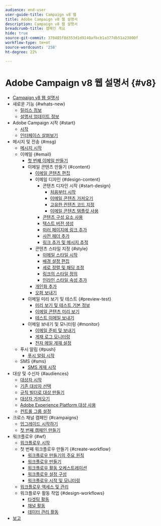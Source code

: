 ```yaml
---
audience: end-user
user-guide-title: Campaign v8 웹
title: Adobe Campaign v8 웹 설명서
description: Campaign v8 웹 설명서
breadcrumb-title: 캠페인 개요
hide: true
source-git-commit: 370485f8d353d1d9140afbcb1a377db51a23800f
workflow-type: tm+mt
source-wordcount: '258'
ht-degree: 22%

---
```



# Adobe Campaign v8 웹 설명서 {#v8}

+ [Campaign v8 웹 설명서](campaign-web-home.md)
+ 새로운 기능 {#whats-new}
   + [릴리스 정보](rn/release-notes.md)
   + [설명서 업데이트 정보](rn/documentation-updates.md)
+ Adobe Campaign 시작 {#start}
   + [시작](get-started/get-started.md)
   + [인터페이스 살펴보기](get-started/user-interface.md)
+ 메시지 및 전송 {#msg}
   + [메시지 시작](email/gs-messages.md)
   + 이메일 {#email}
      + [첫 번째 이메일 만들기](email/create-email.md)
      + 이메일 콘텐츠 만들기 {#content}
         + [이메일 콘텐츠 편집](content/edit-content.md)
         + 이메일 디자인 {#design-content}
            + 콘텐츠 디자인 시작 {#start-design}
               + [처음부터 시작 ](content/create-email-content.md)
               + [이메일 콘텐츠 가져오기](content/existing-content.md)
               + [고유한 컨텐츠 코드 지정](content/code-content.md)
               + [이메일 콘텐츠 템플릿 사용](content/email-templates.md)
            + [콘텐츠 구성 요소 사용](content/content-components.md)
            + [텍스트 버전 생성](content/text-version-email.md)
            + [미러 페이지에 링크 추가](content/mirror-page.md)
            + [사전 헤더 추가](content/preheader.md)
            + [링크 추가 및 메시지 추적](content/message-tracking.md)
         + 콘텐츠 스타일 지정 {#style}
            + [이메일 스타일 시작](content/get-started-email-style.md)
            + [배경 설정 편집](content/backgrounds.md)
            + [세로 정렬 및 패딩 조정](content/alignment-and-padding.md)
            + [링크의 스타일 정의](content/styling-links.md)
            + [인라인 스타일 속성 추가](content/inline-styling.md)
         + [개인화 추가](personalization/personalize.md)
         + [오퍼 보내기](content/offers.md)
      + 이메일 미리 보기 및 테스트 {#preview-test}
         + [미리 보기 및 테스트 기본 정보](preview-test/preview-test.md)
         + [이메일 콘텐츠 미리 보기](preview-test/preview-content.md)
         + [테스트 이메일 보내기](preview-test/proofs.md)
      + 이메일 보내기 및 모니터링 {#monitor}
         + [이메일 준비 및 보내기](monitor/prepare-send.md)
         + [게재 로그 모니터링](monitor/delivery-logs.md)
         + [전자 메일 게재 설정](advanced-settings/delivery-settings.md)
   + 푸시 알림 {#push}
      + [푸시 알림 시작](push/gs-push.md)
   + SMS {#sms}
      + [SMS 게재 시작](sms/gs-sms.md)
+ 대상 및 수신자 {#audiences}
   + [대상자 시작](audience/about-audiences.md)
   + [기존 대상자 선택](audience/add-audience.md)
   + [규칙 빌더로 대상 만들기](audience/segment-builder.md)
   + [대상자 가져오기](audience/import-audience.md)
   + [Adobe Experience Platform 대상 사용](audience/aep-audience.md)
   + [컨트롤 그룹 설정](audience/control-group.md)
+ 크로스 채널 캠페인 {#campaigns}
   + [업그레이드 시작하기](campaigns/gs-campaigns.md)
   + [첫 번째 캠페인 만들기](campaigns/create-campaigns.md)
+ 워크플로우 {#wf}
   + [워크플로우 시작](workflows/gs-workflows.md)
   + 첫 번째 워크플로우 만들기 {#create-workflow}
      + [워크플로우 만들기의 주요 원칙](workflows/gs-workflow-creation.md)
      + [워크플로우 만들기](workflows/create-workflow.md)
      + [워크플로우 활동 오케스트레이션](workflows/build-workflow.md)
      + [워크플로우 설정 구성](workflows/workflow-settings.md)
      + [워크플로우 시작 및 모니터링](workflows/start-monitor-workflows.md)
   + [워크플로우 액세스 및 관리](workflows/access-monitor.md)
   + 워크플로우 활동 작업 {#design-workflows}
      + [타겟팅 활동](workflows/targeting-activities.md)
      + [채널 활동](workflows/channel-activities.md)
      + [데이터 관리 활동](workflows/data-management-activities.md)
+ [보고](reporting/reports.md)

